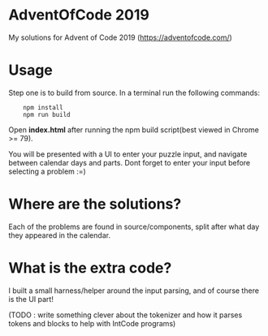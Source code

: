 # AdventOfCode 2019
My solutions for Advent of Code 2019 (https://adventofcode.com/)

# Usage
Step one is to build from source. 
In a terminal run the following commands:

```
    npm install
    npm run build
```

Open **index.html** after running the npm build script(best viewed in Chrome >= 79). 

You will be presented with a UI to enter your puzzle input, and navigate between calendar days and parts. 
Dont forget to enter your input before selecting a problem :=)

# Where are the solutions?
Each of the problems are found in source/components, split after what day they appeared in the calendar.

# What is the extra code?
I built a small harness/helper around the input parsing, and of course there is the UI part!

(TODO : write something clever about the tokenizer and how it parses tokens and blocks to help with IntCode programs)

